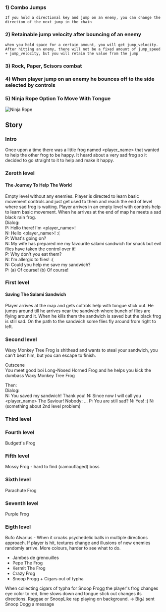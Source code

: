 ### 1) Combo Jumps
	If you hold a directional key and jump on an enemy, you can change the direction of the next jump in the chain
### 2) Retainable jump velocity after bouncing of an enemy
	when you hold space for a certain amount, you will get jump_velocity. After hitting an enemy, there will not be a fixed amount of jump_speed + jump_velocity, but you will retain the value from the jump
### 3) Rock, Paper, Scisors combat
### 4) When player jump on an enemy he bounces off to the side selected by controls
### 5) Ninja Rope Option To Move With Tongue
![Ninja Rope](https://worms2d.info/images/4/43/Rope_knocking.gif)

## Story
### Intro
Once upon a time there was a little frog named <player_name> that wanted to help the other frog to be happy. It heard about a very sad frog so it decided to go straight to it to help and make it happy.

### Zeroth level
#### The Journey To Help The World
Empty level without any enemies. Player is directed to learn basic movement controls and just get used to them and reach the end of level where sad frog is waiting.
Player arrives in an empty level with controls help to learn basic movement. When he arrives at the end of map he meets a sad black rain frog.  
Dialog:  
P: Hello there! I'm <player_name>!  
N: Hello <player_name>! :(  
P: What's going on?  
N: My wife has prepared me my favourite salami sandwich for snack but evil flies have taken the control over it!  
P: Why don't you eat them?  
N: I'm allergic to flies! :(  
N: Could you help me save my sandwich?  
P: (a) Of course! (b) Of course!  

### First level
#### Saving The Salami Sandwich
Player arrives at the map and gets coltrols help with tongue stick out. He jumps around till he arrives near the sandwich where bunch of flies are flying around it. When he kills them the sandwich is saved but the black frog is still sad. On the path to the sandwich some flies fly around from right to left.

### Second level
Waxy Monkey Tree Frog is shithead and wants to steal your sandwich, you can't beat him, but you can escape to finish.

Cutscene  
You meet good boi Long-Nosed Horned Frog and he helps you kick the dumbass Waxy Monkey Tree Frog

Then:  
Dialog:  
N: You saved my sandwich! Thank you!
N: Since now I will call you <player_name> The Saviour!
Nobody: ...
P: You are still sad?
N: Yes! :(
N: (something about 2nd level problem)

### Third level

### Fourth level
Budgett's Frog

### Fifth level
Mossy Frog - hard to find (camouflaged) boss

### Sixth level
Parachute Frog

### Seventh level
Purple Frog

### Eigth level
Bufo Alvarius - When it croaks psychedelic balls in multiple directions approach. If player is hit, textures change and illusions of new enemies randomly arrive. More colours, harder to see what to do.


* Jambes de grenouilles
* Pepe The Frog
* Kermit The Frog
* Crazy Frog
* Snoop Frogg + Cigars out of typha

When collecting cigars of typha for Snoop Frogg the player's frog changes eye color to red, time slows down and tongue stick out changes its directions. Raggae or SnoopLike rap playing on background. -> BigJ sent Snoop Dogg a message
